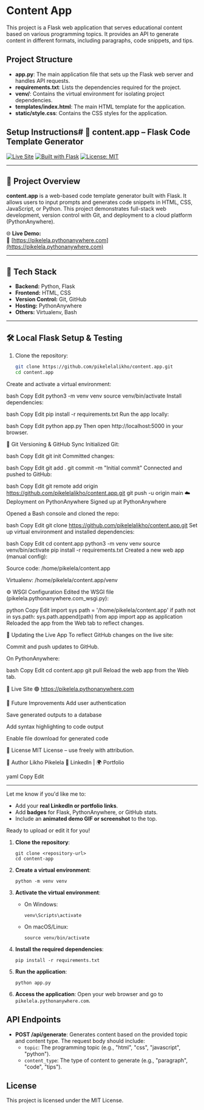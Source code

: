 # Content App

This project is a Flask web application that serves educational content based on various programming topics. It provides an API to generate content in different formats, including paragraphs, code snippets, and tips.

## Project Structure

- **app.py**: The main application file that sets up the Flask web server and handles API requests.
- **requirements.txt**: Lists the dependencies required for the project.
- **venv/**: Contains the virtual environment for isolating project dependencies.
- **templates/index.html**: The main HTML template for the application.
- **static/style.css**: Contains the CSS styles for the application.

## Setup Instructions# 🧠 content.app – Flask Code Template Generator

[![Live Site](https://img.shields.io/badge/Live%20Site-pikelela.pythonanywhere.com-green)](https://pikelela.pythonanywhere.com)
[![Built with Flask](https://img.shields.io/badge/Built%20With-Flask-blue)](https://flask.palletsprojects.com/)
[![License: MIT](https://img.shields.io/badge/License-MIT-lightgrey.svg)](https://opensource.org/licenses/MIT)

---

## 📌 Project Overview

**content.app** is a web-based code template generator built with Flask. It allows users to input prompts and generates code snippets in HTML, CSS, JavaScript, or Python. This project demonstrates full-stack web development, version control with Git, and deployment to a cloud platform (PythonAnywhere).

🌐 **Live Demo:**  
🔗 [https://pikelela.pythonanywhere.com](https://pikelela.pythonanywhere.com)

---

## 🧰 Tech Stack

- **Backend:** Python, Flask
- **Frontend:** HTML, CSS
- **Version Control:** Git, GitHub
- **Hosting:** PythonAnywhere
- **Others:** Virtualenv, Bash

---

## 🛠 Local Flask Setup & Testing

1. Clone the repository:
   ```bash
   git clone https://github.com/pikelelalikho/content.app.git
   cd content.app
Create and activate a virtual environment:

bash
Copy
Edit
python3 -m venv venv
source venv/bin/activate
Install dependencies:

bash
Copy
Edit
pip install -r requirements.txt
Run the app locally:

bash
Copy
Edit
python app.py
Then open http://localhost:5000 in your browser.

💾 Git Versioning & GitHub Sync
Initialized Git:

bash
Copy
Edit
git init
Committed changes:

bash
Copy
Edit
git add .
git commit -m "Initial commit"
Connected and pushed to GitHub:

bash
Copy
Edit
git remote add origin https://github.com/pikelelalikho/content.app.git
git push -u origin main
☁️ Deployment on PythonAnywhere
Signed up at PythonAnywhere

Opened a Bash console and cloned the repo:

bash
Copy
Edit
git clone https://github.com/pikelelalikho/content.app.git
Set up virtual environment and installed dependencies:

bash
Copy
Edit
cd content.app
python3 -m venv venv
source venv/bin/activate
pip install -r requirements.txt
Created a new web app (manual config):

Source code: /home/pikelela/content.app

Virtualenv: /home/pikelela/content.app/venv

⚙️ WSGI Configuration
Edited the WSGI file (pikelela.pythonanywhere.com_wsgi.py):

python
Copy
Edit
import sys
path = '/home/pikelela/content.app'
if path not in sys.path:
    sys.path.append(path)
from app import app as application
Reloaded the app from the Web tab to reflect changes.

🔁 Updating the Live App
To reflect GitHub changes on the live site:

Commit and push updates to GitHub.

On PythonAnywhere:

bash
Copy
Edit
cd content.app
git pull
Reload the web app from the Web tab.

🚀 Live Site
🟢 https://pikelela.pythonanywhere.com

🔮 Future Improvements
Add user authentication

Save generated outputs to a database

Add syntax highlighting to code output

Enable file download for generated code

📄 License
MIT License – use freely with attribution.

👤 Author
Likho Pikelela
💼 LinkedIn | 🌍 Portfolio

yaml
Copy
Edit

---

Let me know if you'd like me to:

- Add your **real LinkedIn or portfolio links**.
- Add **badges** for Flask, PythonAnywhere, or GitHub stats.
- Include an **animated demo GIF or screenshot** to the top.

Ready to upload or edit it for you!

1. **Clone the repository**:
   ```
   git clone <repository-url>
   cd content-app
   ```

2. **Create a virtual environment**:
   ```
   python -m venv venv
   ```

3. **Activate the virtual environment**:
   - On Windows:
     ```
     venv\Scripts\activate
     ```
   - On macOS/Linux:
     ```
     source venv/bin/activate
     ```

4. **Install the required dependencies**:
   ```
   pip install -r requirements.txt
   ```

5. **Run the application**:
   ```
   python app.py
   ```

6. **Access the application**: Open your web browser and go to `pikelela.pythonanywhere.com`.

## API Endpoints

- **POST /api/generate**: Generates content based on the provided topic and content type. The request body should include:
  - `topic`: The programming topic (e.g., "html", "css", "javascript", "python").
  - `content_type`: The type of content to generate (e.g., "paragraph", "code", "tips"). 

## License

This project is licensed under the MIT License.
